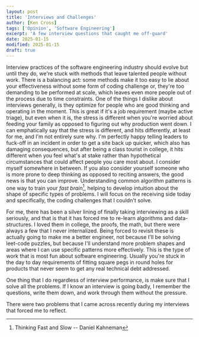 ```yaml
---
layout: post
title: 'Interviews and Challenges'
author: [Ken Cross]
tags: ['Opinion', 'Software Engineering']
excerpt: 'A few interview questions that caught me off-guard'
date: 2025-01-15
modified: 2025-01-15
draft: true
---
```


Interview practices of the software engineering industry should evolve but until they do, we're stuck with methods that leave talented people without work. There is a balancing act: some methods make it too easy to lie about your effectiveness without some form of coding challenge or, they're too demanding to be performed at scale, which leaves even more people out of the process due to time constraints. One of the things I dislike about interviews generally, is they optimize for people who are good thinking and operating in the moment. This is great if it's a job requirement (maybe active triage), but even when it is, the stress is different when you're worried about feeding your family as opposed to figuring out why production went down. I can emphatically say that the stress is different, and hits differently, at least for me, and I'm not entirely sure why. I'm perfectly happy telling leaders to fuck-off in an incident in order to get a site back up quicker, which also has damaging consequences, but after being a class tourist in college, it hits different when you feel what's at stake rather than hypothetical circumstances that could affect people you care most about. I consider myself somewhere in between. If you also consider yourself someone who is more prone to deep thinking as opposed to reciting answers, the good news is that you can improve. Understanding common algorithm patterns is one way to train your _fast brain_[^1], helping to develop intuition about the shape of specific types of problems. I will focus on the receiving side today and specifically, the coding challenges that I couldn't solve.

For me, there has been a silver lining of finally taking interviewing as a skill seriously, and that is that it has forced me to re-learn algorithms and data-structures. I loved them in college, the proofs, the math, but there were always a few that I never internalized. Being forced to revisit these is actually going to make me a better engineer, not because I'll be solving leet-code puzzles, but because I'll understand more problem shapes and areas where I can use specific patterns more effectively. This is the type of work that is most fun about software engineering. Usually you're stuck in the day to day requirements of fitting square pegs in round holes for products that never seem to get any real technical debt addressed.

One thing that I do regardless of interview performance, is make sure that I solve all the problems. If I know an interview is going badly, I remember the questions, write them down, and work through them without the pressure.

There were two problems that I came across recently during my interviews that forced me to reflect.

[^1]: Thinking Fast and Slow -- Daniel Kahneman
